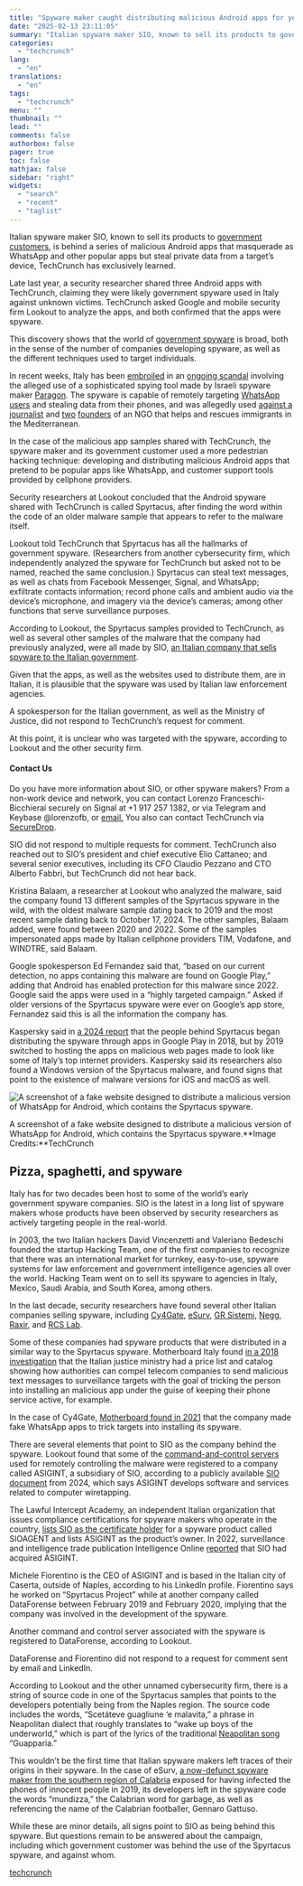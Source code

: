 ```yaml
---
title: "Spyware maker caught distributing malicious Android apps for years"
date: "2025-02-13 23:11:05"
summary: "Italian spyware maker SIO, known to sell its products to government customers, is behind a series of malicious Android apps that masquerade as WhatsApp and other popular apps but steal private data from a target’s device, TechCrunch has exclusively learned. Late last year, a security researcher shared three Android apps..."
categories:
  - "techcrunch"
lang:
  - "en"
translations:
  - "en"
tags:
  - "techcrunch"
menu: ""
thumbnail: ""
lead: ""
comments: false
authorbox: false
pager: true
toc: false
mathjax: false
sidebar: "right"
widgets:
  - "search"
  - "recent"
  - "taglist"
---
```


Italian spyware maker SIO, known to sell its products to [government customers](https://www.siospa.it/#how), is behind a series of malicious Android apps that masquerade as WhatsApp and other popular apps but steal private data from a target’s device, TechCrunch has exclusively learned.

Late last year, a security researcher shared three Android apps with TechCrunch, claiming they were likely government spyware used in Italy against unknown victims. TechCrunch asked Google and mobile security firm Lookout to analyze the apps, and both confirmed that the apps were spyware.

This discovery shows that the world of [government spyware](https://techcrunch.com/2025/01/31/techcrunch-reference-guide-to-security-terminology/#spyware-commercial-government) is broad, both in the sense of the number of companies developing spyware, as well as the different techniques used to target individuals.

In recent weeks, Italy has been [embroiled](https://techcrunch.com/2025/02/06/spyware-maker-paragon-terminates-contract-with-italian-government-media-reports/) in an [ongoing scandal](https://techcrunch.com/2025/02/05/paragon-spyware-used-to-target-citizens-across-europe-says-italian-government/) involving the alleged use of a sophisticated spying tool made by Israeli spyware maker [Paragon](https://techcrunch.com/tag/paragon-solutions/). The spyware is capable of remotely targeting [WhatsApp users](https://techcrunch.com/2025/01/31/whatsapp-says-it-disrupted-a-hacking-campaign-targeting-journalists-with-spyware/) and stealing data from their phones, and was allegedly used [against a journalist](https://techcrunch.com/2025/02/03/journalist-targeted-on-whatsapp-by-paragon-spyware-i-feel-violated/) and [two](https://techcrunch.com/2025/02/05/new-target-of-paragon-spyware-comes-forward/) [founders](https://techcrunch.com/2025/02/11/another-person-targeted-by-paragon-spyware-comes-forward/) of an NGO that helps and rescues immigrants in the Mediterranean.

In the case of the malicious app samples shared with TechCrunch, the spyware maker and its government customer used a more pedestrian hacking technique: developing and distributing malicious Android apps that pretend to be popular apps like WhatsApp, and customer support tools provided by cellphone providers.

Security researchers at Lookout concluded that the Android spyware shared with TechCrunch is called Spyrtacus, after finding the word within the code of an older malware sample that appears to refer to the malware itself.

Lookout told TechCrunch that Spyrtacus has all the hallmarks of government spyware. (Researchers from another cybersecurity firm, which independently analyzed the spyware for TechCrunch but asked not to be named, reached the same conclusion.) Spyrtacus can steal text messages, as well as chats from Facebook Messenger, Signal, and WhatsApp; exfiltrate contacts information; record phone calls and ambient audio via the device’s microphone, and imagery via the device’s cameras; among other functions that serve surveillance purposes.

According to Lookout, the Spyrtacus samples provided to TechCrunch, as well as several other samples of the malware that the company had previously analyzed, were all made by SIO, [an Italian company that sells spyware to the Italian government](https://www.siospa.it/#:~:text=We%20partner%20with%20Law%20Enforcement%20Agencies%2C%20Government%20Organizations%2C%20Police%20and%20Intelligence%20Agencies.).

Given that the apps, as well as the websites used to distribute them, are in Italian, it is plausible that the spyware was used by Italian law enforcement agencies.

A spokesperson for the Italian government, as well as the Ministry of Justice, did not respond to TechCrunch’s request for comment.

At this point, it is unclear who was targeted with the spyware, according to Lookout and the other security firm.

#### Contact Us

Do you have more information about SIO, or other spyware makers? From a non-work device and network, you can contact Lorenzo Franceschi-Bicchierai securely on Signal at +1 917 257 1382, or via Telegram and Keybase @lorenzofb, or [email](mailto:lorenzo@techcrunch.com/)[.](mailto:lorenzo@techcrunch.com/) You also can contact TechCrunch via [SecureDrop](https://techcrunch.com/got-a-tip/). 

SIO did not respond to multiple requests for comment. TechCrunch also reached out to SIO’s president and chief executive Elio Cattaneo; and several senior executives, including its CFO Claudio Pezzano and CTO Alberto Fabbri, but TechCrunch did not hear back.

Kristina Balaam, a researcher at Lookout who analyzed the malware, said the company found 13 different samples of the Spyrtacus spyware in the wild, with the oldest malware sample dating back to 2019 and the most recent sample dating back to October 17, 2024. The other samples, Balaam added, were found between 2020 and 2022. Some of the samples impersonated apps made by Italian cellphone providers TIM, Vodafone, and WINDTRE, said Balaam.

Google spokesperson Ed Fernandez said that, “based on our current detection, no apps containing this malware are found on Google Play,” adding that Android has enabled protection for this malware since 2022. Google said the apps were used in a “highly targeted campaign.” Asked if older versions of the Spyrtacus spyware were ever on Google’s app store, Fernandez said this is all the information the company has.

Kaspersky said in [a 2024 report](https://securelist.com/apt-trends-report-q1-2024/112473/) that the people behind Spyrtacus began distributing the spyware through apps in Google Play in 2018, but by 2019 switched to hosting the apps on malicious web pages made to look like some of Italy’s top internet providers. Kaspersky said its researchers also found a Windows version of the Spyrtacus malware, and found signs that point to the existence of malware versions for iOS and macOS as well.

![A screenshot of a fake website designed to distribute a malicious version of WhatsApp for Android, which contains the Spyrtacus spyware.](https://techcrunch.com/wp-content/uploads/2025/02/fake_whatsapp_malicious_website.png)

A screenshot of a fake website designed to distribute a malicious version of WhatsApp for Android, which contains the Spyrtacus spyware.**Image Credits:**TechCrunch

**Pizza, spaghetti, and spyware**
---------------------------------

Italy has for two decades been host to some of the world’s early government spyware companies. SIO is the latest in a long list of spyware makers whose products have been observed by security researchers as actively targeting people in the real-world.

In 2003, the two Italian hackers David Vincenzetti and Valeriano Bedeschi founded the startup Hacking Team, one of the first companies to recognize that there was an international market for turnkey, easy-to-use, spyware systems for law enforcement and government intelligence agencies all over the world. Hacking Team went on to sell its spyware to agencies in Italy, Mexico, Saudi Arabia, and South Korea, among others.

In the last decade, security researchers have found several other Italian companies selling spyware, including [Cy4Gate](https://www.vice.com/en/article/a-spyware-vendor-seemingly-made-a-fake-whatsapp-to-hack-targets/), [eSurv](https://www.vice.com/en/article/hackers-hid-android-malware-in-google-play-store-exodus-esurv/), [GR Sistemi](https://www.vice.com/en/article/government-spyware-maker-doxes-itself-by-linking-to-its-site-in-malware-code/), [Negg](https://www.vice.com/en/article/malware-to-spy-hack-iphones/), [Raxir](https://www.vice.com/en/article/malware-hunters-catch-new-android-spyware-raxir/), and [RCS Lab](https://techcrunch.com/2022/06/17/hermit-spyware-government/).

Some of these companies had spyware products that were distributed in a similar way to the Spyrtacus spyware. Motherboard Italy found [in a 2018 investigation](https://www.vice.com/it/article/ecco-il-listino-prezzi-della-polizia-italiana-per-la-sorveglianza-telefonica/) that the Italian justice ministry had a price list and catalog showing how authorities can compel telecom companies to send malicious text messages to surveillance targets with the goal of tricking the person into installing an malicious app under the guise of keeping their phone service active, for example.

In the case of Cy4Gate, [Motherboard found in 2021](http://vice.com/en/article/a-spyware-vendor-seemingly-made-a-fake-whatsapp-to-hack-targets/) that the company made fake WhatsApp apps to trick targets into installing its spyware.

There are several elements that point to SIO as the company behind the spyware. Lookout found that some of the [command-and-control servers](https://techcrunch.com/2025/01/31/techcrunch-reference-guide-to-security-terminology/#command-and-control-c2) used for remotely controlling the malware were registered to a company called ASIGINT, a subsidiary of SIO, according to a publicly available [SIO document](https://www.documentcloud.org/documents/25523873-sio-spa/) from 2024, which says ASIGINT develops software and services related to computer wiretapping.

The Lawful Intercept Academy, an independent Italian organization that issues compliance certifications for spyware makers who operate in the country, [lists SIO as the certificate holder](https://www.lawfulinterceptionacademy.eu/clir/#:~:text=A346324%2C%20A346325-,SIO%20SPA,-ASIGINT%20s.r) for a spyware product called SIOAGENT and lists ASIGINT as the product’s owner. In 2022, surveillance and intelligence trade publication Intelligence Online [reported](https://www.intelligenceonline.com/surveillance--interception/2022/03/03/sio-follows-european-cyber-offensive-consolidation-trend-with-asingit-acquisition,109737657-art) that SIO had acquired ASIGINT.

Michele Fiorentino is the CEO of ASIGINT and is based in the Italian city of Caserta, outside of Naples, according to his LinkedIn profile. Fiorentino says he worked on “Spyrtacus Project” while at another company called DataForense between February 2019 and February 2020, implying that the company was involved in the development of the spyware.

Another command and control server associated with the spyware is registered to DataForense, according to Lookout.

DataForense and Fiorentino did not respond to a request for comment sent by email and LinkedIn.

According to Lookout and the other unnamed cybersecurity firm, there is a string of source code in one of the Spyrtacus samples that points to the developers potentially being from the Naples region. The source code includes the words, “Scetáteve guagliune ‘e malavita,” a phrase in Neapolitan dialect that roughly translates to “wake up boys of the underworld,” which is part of the lyrics of the traditional [Neapolitan song](https://www.youtube.com/watch?v=k5L58tWaGl0) “Guapparia.”

This wouldn’t be the first time that Italian spyware makers left traces of their origins in their spyware. In the case of eSurv, [a now-defunct spyware maker from the southern region of Calabria](https://www.vice.com/en/article/hackers-hid-android-malware-in-google-play-store-exodus-esurv/) exposed for having infected the phones of innocent people in 2019, its developers left in the spyware code the words “mundizza,” the Calabrian word for garbage, as well as referencing the name of the Calabrian footballer, Gennaro Gattuso.

While these are minor details, all signs point to SIO as being behind this spyware. But questions remain to be answered about the campaign, including which government customer was behind the use of the Spyrtacus spyware, and against whom.

[techcrunch](https://techcrunch.com/2025/02/13/spyware-maker-caught-distributing-malicious-android-apps-for-years/)
